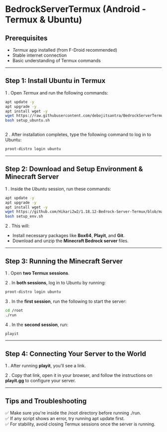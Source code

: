  # BedrockServerTermux (Android - Termux & Ubuntu)

 ## Prerequisites  
 -   *Termux* app installed (from F-Droid recommended)  
 -   Stable internet connection 
 -   Basic understanding of Termux commands   

 ---

 ## Step 1: Install Ubuntu in Termux  
1 . Open  *Termux* and run the following commands:  
```bash  
apt update -y  
apt upgrade -y  
apt install wget -y  
wget https://raw.githubusercontent.com/debojitsantra/BedrockServerTermux/refs/heads/main/setup_ubuntu.sh  
bash setup_ubuntu.sh  
  
```
2 . After installation completes, type the following command to log in to Ubuntu:  
```bash  
proot-distro login ubuntu  
  ```

 ---

 ## Step 2: Download and Setup Environment & Minecraft Server  
1 . Inside the  *Ubuntu* session, run these commands:  
```bash  
apt update -y
apt upgrade -y
apt install wget -y  
wget https://github.com/Hikari2w2/1.18.12-Bedrock-Server-Termux/blob/main/setup_ubuntu.sh  
bash setup_env.sh

  ```

2 . This will:  
 - Install necessary packages like  **Box64**,  **Playit**, and  **Git**.  
 - Download and unzip the  **Minecraft Bedrock server** files.  

 ---

 ## Step 3: Running the Minecraft Server  
1 . Open  **two Termux sessions**.  

2 . In  **both sessions**, log in to Ubuntu by running:  
```bash  
proot-distro login ubuntu  
  ```

3 . In the  **first session**, run the following to start the server:  
```bash  
cd /root  
./run  
```  

4 . In the  **second session**, run:  
```bash  
playit  
```  

 ---

 ## Step 4: Connecting Your Server to the World  
1 . After running  **playit**, you'll see a link.  

2 . Copy that link, open it in your browser, and follow the instructions on  **playit.gg** to configure your server.  

 ---

 ## Tips and Troubleshooting  
✅ Make sure you're inside the /root directory before running ./run.  
✅ If any script shows an error, try running apt update first.  
✅ For stability, avoid closing Termux sessions once the server is running.
